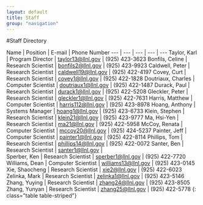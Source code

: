 ```yaml
---
layout: default
title: Staff
group: "navigation"
---
```


#Staff Directory

Name | Position | E-mail | Phone Number
--- | --- | --- | --- | ---
Taylor, Karl | Program Director |	taylor13@llnl.gov |	(925) 423-3623
Bonfils, Celine	| Research Scientist | bonfils2@llnl.gov | (925) 423-9923
Caldwell, Peter	| Research Scientist	| caldwell19@llnl.gov	| (925) 422-4197
Covey, Curt	| Research Scientist	| covey1@llnl.gov	| (925) 422-1828
Doutriaux, Charles	| Computer Scientist	| doutriaux1@llnl.gov	| (925) 422-1487
Durack, Paul	| Research Scientist	| durack1@llnl.gov	| (925) 422-5208
Gleckler, Peter	| Research Scientist	| gleckler1@llnl.gov	| (925) 422-7631
Harris, Matthew	| Computer Scientist	| harris112@llnl.gov	| (925) 423-8978
Hoang, Anthony	| Systems Manager	| hoang1@llnl.gov	| (925) 423-6733
Klein, Stephen  | 	Research Scientist	| klein21@llnl.gov	| (925) 423-9777
Ma, Hsi-Yen	| Research Scientist	| ma21@llnl.gov	| (925) 422-5958
McCoy, Renata	| Computer Scientist	| mccoy20@llnl.gov	| (925) 424-5237
Painter, Jeff	| Computer Scientist	| painter1@llnl.gov	| (925) 422-8114
Phillips, Tom	| Research Scientist	| phillips14@llnl.gov	| (925) 422-0072
Santer, Ben	| Research Scientist	| santer1@llnl.gov	|  
Sperber, Ken	| Research Scientist	| sperber1@llnl.gov	| (925) 422-7720
Williams, Dean	| Computer Scientist	| williams13@llnl.gov	| (925) 423-0145
Xie, Shaocheng	| Research Scientist	| xie2@llnl.gov	| (925) 422-6023
Zelinka, Mark	| Research Scientist	| zelinka1@llnl.gov	| (925) 423-5146
Zhang, Yuying	| Research Scientist	| zhang24@llnl.gov	| (925) 423-8505
Zhang, Yunyan	| Research Scientist	| zhang25@llnl.gov	| (925) 422-5778
{: class="table table-striped"}
